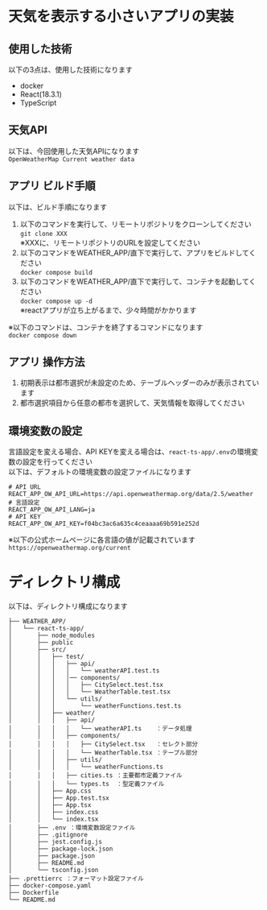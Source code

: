 # 天気を表示する小さいアプリの実装

## 使用した技術
以下の3点は、使用した技術になります
- docker
- React(18.3.1)
- TypeScript

## 天気API
以下は、今回使用した天気APIになります  
```OpenWeatherMap Current weather data```  

## アプリ ビルド手順
以下は、ビルド手順になります
1. 以下のコマンドを実行して、リモートリポジトリをクローンしてください  
```git clone XXX```  
※XXXに、リモートリポジトリのURLを設定してください  
1. 以下のコマンドをWEATHER_APP/直下で実行して、アプリをビルドしてください  
```docker compose build```  
1. 以下のコマンドをWEATHER_APP/直下で実行して、コンテナを起動してください  
```docker compose up -d ```  
※reactアプリが立ち上がるまで、少々時間がかかります

※以下のコマンドは、コンテナを終了するコマンドになります  
```docker compose down```  

## アプリ 操作方法

1. 初期表示は都市選択が未設定のため、テーブルヘッダーのみが表示されています  
1. 都市選択項目から任意の都市を選択して、天気情報を取得してください

## 環境変数の設定
言語設定を変える場合、API KEYを変える場合は、```react-ts-app/.env```の環境変数の設定を行ってください  
以下は、デフォルトの環境変数の設定ファイルになります  
```
# API URL
REACT_APP_OW_API_URL=https://api.openweathermap.org/data/2.5/weather
# 言語設定
REACT_APP_OW_API_LANG=ja
# API KEY
REACT_APP_OW_API_KEY=f04bc3ac6a635c4ceaaaa69b591e252d
``` 
※以下の公式ホームページに各言語の値が記載されています  
```https://openweathermap.org/current```

# ディレクトリ構成
以下は、ディレクトリ構成になります
```
├── WEATHER_APP/
│   └── react-ts-app/
│       ├── node_modules
│       ├── public
│       ├── src/
│       │   ├── test/
│       │   │   ├── api/
│       │   │   │   └── weatherAPI.test.ts
│       │   │   │── components/
│       │   │   │   ├── CitySelect.test.tsx
│       │   │   │   └── WeatherTable.test.tsx
│       │   │   └── utils/
│       │   │       └── weatherFunctions.test.ts
│       │   ├── weather/
│       │   │   ├── api/
│       │   │   │   └── weatherAPI.ts    ：データ処理
│       │   │   ├── components/
│       │   │   │   ├── CitySelect.tsx   ：セレクト部分
│       │   │   │   └── WeatherTable.tsx ：テーブル部分
│       │   │   ├── utils/
│       │   │   │   └── weatherFunctions.ts
│       │   │   ├── cities.ts ：主要都市定義ファイル
│       │   │   └── types.ts  ：型定義ファイル
│       │   ├── App.css
│       │   ├── App.test.tsx
│       │   ├── App.tsx
│       │   ├── index.css
│       │   └── index.tsx
│       ├── .env ：環境変数設定ファイル
│       ├── .gitignore
│       ├── jest.config.js
│       ├── package-lock.json
│       ├── package.json
│       ├── README.md
│       └── tsconfig.json
├── .prettierrc ：フォーマット設定ファイル
├── docker-compose.yaml
├── Dockerfile
└── README.md
```
